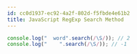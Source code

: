 ```yaml
---
id: cc0d1937-ec92-4a2f-802d-f5fbde4e61b2
title: JavaScript RegExp Search Method
---
```


``` javascript
console.log("  word".search(/\S/)); // 2
console.log("    ".search(/\S/)); // -1
```
